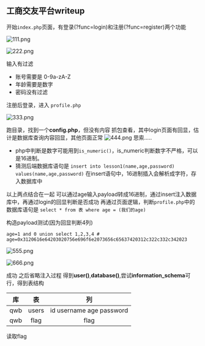 ## 工商交友平台writeup
开始`index.php`页面，有登录(?func=login)和注册(?func=register)两个功能

![111.png](http://ww4.sinaimg.cn/large/006iKNp3gy1fpq97quaj4j30ez0ckaa7.jpg)



![222.png](http://ww4.sinaimg.cn/large/006iKNp3gy1fpq97uxoc7j30d30gfaa4.jpg)


输入有过滤
+ 账号需要是 0-9a-zA-Z
+ 年龄需要是数字
+ 密码没有过滤

注册后登录，进入 `profile.php`


![333.png](http://ww4.sinaimg.cn/large/006iKNp3gy1fpq97zr4w8j30k3085whd.jpg)


跑目录，找到一个**config.php**，但没有内容
抓包查看，其中login页面有回显，估计是数据库查询内容回显，其他页面正常
![444.png](http://ww4.sinaimg.cn/large/006iKNp3gy1fpq983ffhtj30b508eweo.jpg)
思索.....

+ php中判断是数字可能用到`is_numeric()`，is_numeric判断数字不严格，可以是16进制。
+ 猜测后端数据库语句是
  `insert into lesson1(name,age,password) values(name,age,password)`
  在insert语句中，16进制插入会解析成字符，存入数据库中

以上两点结合在一起
可以通过age输入payload转成16进制，通过insert注入数据库中，再通过login的回显判断是否成功
再通过页面逻辑，判断`profile.php`中的数据库语句是
`select * from 表 where age = (我们的age) `

构造payload测试(因为回显判断4列)
```
age=1 and 0 union select 1,2,3,4 #
age=0x3120616e64203020756e696f6e2073656c65637420312c322c332c342023
```

![555.png](http://ww2.sinaimg.cn/large/006iKNp3gy1fpq987soqwj30bg08e3yr.jpg)



![666.png](http://ww1.sinaimg.cn/large/006iKNp3gy1fpq98az6sij30l50b8q7t.jpg)


成功
之后省略注入过程
得到**user()**,**database()**,尝试**information_schema**可行，得到表结构

库 | 表 | 列
:--: | :--: | :--:
qwb | users | id username age password
qwb | flag | flag

读取flag